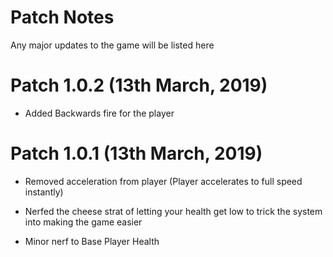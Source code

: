 # Patch Notes
Any major updates to the game will be listed here

# Patch 1.0.2 (13th March, 2019)

- Added Backwards fire for the player


# Patch 1.0.1  (13th March, 2019)

- Removed acceleration from player (Player accelerates to full speed instantly)

- Nerfed the cheese strat of letting your health get low to trick the system into making the game easier

- Minor nerf to Base Player Health
